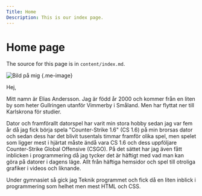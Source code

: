 ```yaml
---
Title: Home
Description: This is our index page.
---
```


Home page
==========================

The source for this page is in `content/index.md`.

![Bild på mig](%assets_url%/img/jag.jpg) {.me-image}

Hej,

Mitt namn är Elias Andersson. Jag är född år 2000 och kommer från en liten by som heter Gullringen utanför Vimmerby i Småland. Men har flyttat ner till Karlskrona för studier.

Dator och framförallt datorspel har varit min stora hobby sedan jag var fem år då jag fick börja spela "Counter-Strike 1.6" (CS 1.6) på min brorsas dator och sedan dess har det blivit tusentals timmar framför olika spel, men spelet som ligger mest i hjärtat måste ändå vara CS 1.6 och dess uppföljare Counter-Strike Global Offensive (CSGO). På det sättet har jag även fått inblicken i programmering då jag tycker det är häftigt med vad man kan göra på datorer i dagens läge. Allt från häftiga hemsidor och spel till otroliga grafiker i videos och liknande.

Under gymnasiet så gick jag Teknik programmet och fick då en liten inblick i programmering som helhet men mest HTML och CSS.
